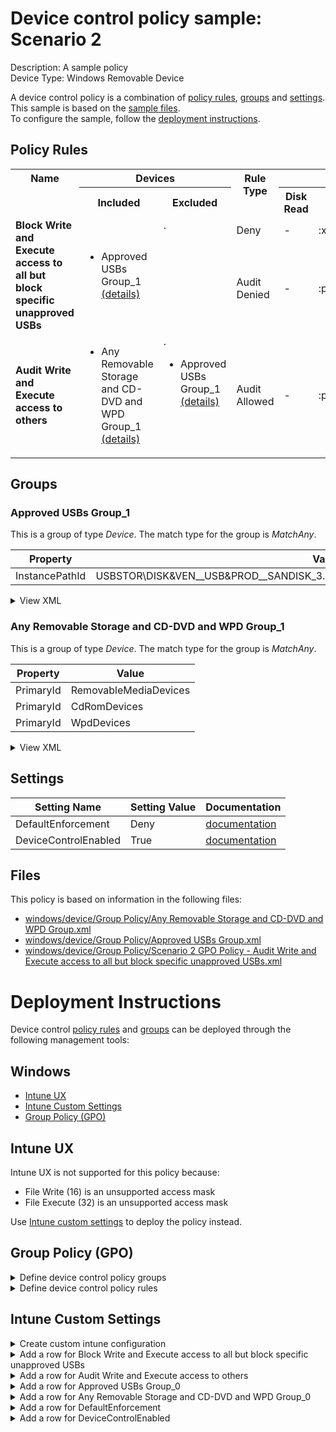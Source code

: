 # Device control policy sample: Scenario 2

Description: A sample policy              
Device Type: Windows Removable Device

A device control policy is a combination of [policy rules](#policy-rules), [groups](#groups) and [settings](#settings).  
This sample is based on the [sample files](#files).  
To configure the sample, follow the [deployment instructions](#deployment-instructions).  

## Policy Rules


<table>
    <tr>
        <th rowspan="2" valign="top">Name</th>
        <th colspan="2" valign="top">Devices</th>
        <th rowspan="2" valign="top">Rule Type</th>
        <th colspan="6" valign="top"><center>Access</center></th>
        <th rowspan="2" valign="top">Notification</th>
        <th rowspan="2" valign="top">Conditions</th>
    </tr>
    <tr>
        <th>Included</th>
        <th>Excluded</th>
        <th>Disk Read</th>
		<th>Disk Write</th>
		<th>Disk Execute</th>
		<th>File Read</th>
		<th>File Write</th>
		<th>File Execute</th></tr><tr>
            <td rowspan="2"><b>Block Write and Execute access to all but block specific unapproved USBs</b></td>
            <td rowspan="2 valign="top">
                <ul><li>Approved USBs Group_1<a href="#approved-usbs-group_1" title="MatchAny {'InstancePathId': 'USBSTOR\\DISK&VEN__USB&PROD__SANDISK_3.2GEN1&REV_1.00\\03003324080520232521&0'}"> (details)</a></ul>
            </td>
            <td rowspan="2" valign="top">.
                <ul></ul>
            </td>
            <td>Deny</td>
            <td>-</td>
            <td>:x:</td>
            <td>:x:</td>
            <td>-</td>
            <td>-</td>
            <td>-</td>
            <td>None (0)</td> 
            <td>
                <center>-</center></td>
        </tr><tr>
            <td>Audit Denied</td>
            <td>-</td>
            <td>:page_facing_up:</td>
            <td>:page_facing_up:</td>
            <td>-</td>
            <td>-</td>
            <td>-</td>
            <td>Show notification and Send event (3)</td>
            <td> 
                <center>-</center></td>
        </tr><tr>
            <td rowspan="1"><b>Audit Write and Execute access to others</b></td>
            <td rowspan="1 valign="top">
                <ul><li>Any Removable Storage and CD-DVD and WPD Group_1<a href="#any-removable-storage-and-cd-dvd-and-wpd-group_1" title="MatchAny {'PrimaryId': 'WpdDevices'}"> (details)</a></ul>
            </td>
            <td rowspan="1" valign="top">.
                <ul><li>Approved USBs Group_1<a href="#approved-usbs-group_1" title="MatchAny {'InstancePathId': 'USBSTOR\\DISK&VEN__USB&PROD__SANDISK_3.2GEN1&REV_1.00\\03003324080520232521&0'}"> (details)</a></ul>
            </td>
            <td>Audit Allowed</td>
            <td>-</td>
            <td>:page_facing_up:</td>
            <td>:page_facing_up:</td>
            <td>-</td>
            <td>:page_facing_up:</td>
            <td>:page_facing_up:</td>
            <td>Send event (2)</td> 
            <td>
                <center>-</center></td>
        </tr></table>


## Groups


### Approved USBs Group_1



This is a group of type *Device*. 
The match type for the group is *MatchAny*.


|  Property | Value |
|-----------|-------|
| InstancePathId | USBSTOR\DISK&VEN__USB&PROD__SANDISK_3.2GEN1&REV_1.00\03003324080520232521&0 |





<details>
<summary>View XML</summary>

```xml
<Group Id="{65fa649a-a111-4912-9294-fb6337a25038}" Type="Device">
	<!-- ./Vendor/MSFT/Defender/Configuration/DeviceControl/PolicyGroups/%7B65fa649a-a111-4912-9294-fb6337a25038%7D/GroupData -->
	<Name>Approved USBs Group_1</Name>
	<MatchType>MatchAny</MatchType>
	<DescriptorIdList>
		<InstancePathId>USBSTOR\DISK&amp;VEN__USB&amp;PROD__SANDISK_3.2GEN1&amp;REV_1.00\03003324080520232521&amp;0</InstancePathId>
	</DescriptorIdList>
</Group>
```
</details>

### Any Removable Storage and CD-DVD and WPD Group_1



This is a group of type *Device*. 
The match type for the group is *MatchAny*.


|  Property | Value |
|-----------|-------|
| PrimaryId | RemovableMediaDevices |
| PrimaryId | CdRomDevices |
| PrimaryId | WpdDevices |





<details>
<summary>View XML</summary>

```xml
<Group Id="{9b28fae8-72f7-4267-a1a5-685f747a7146}" Type="Device">
	<!-- ./Vendor/MSFT/Defender/Configuration/DeviceControl/PolicyGroups/%7B9b28fae8-72f7-4267-a1a5-685f747a7146%7D/GroupData -->
	<Name>Any Removable Storage and CD-DVD and WPD Group_1</Name>
	<MatchType>MatchAny</MatchType>
	<DescriptorIdList>
		<PrimaryId>RemovableMediaDevices</PrimaryId>
		<PrimaryId>CdRomDevices</PrimaryId>
		<PrimaryId>WpdDevices</PrimaryId>
	</DescriptorIdList>
</Group>
```
</details>


## Settings
| Setting Name |  Setting Value | Documentation |
|--------------|----------------|---------------|
DefaultEnforcement | Deny | [documentation](https://learn.microsoft.com/en-us/windows/client-management/mdm/defender-csp#configurationdefaultenforcement) |
DeviceControlEnabled | True | [documentation](https://learn.microsoft.com/en-us/windows/client-management/mdm/defender-csp#configurationdevicecontrolenabled) |


## Files
This policy is based on information in the following files:

- [windows/device/Group Policy/Any Removable Storage and CD-DVD and WPD Group.xml](/windows/device/Group%20Policy/Any%20Removable%20Storage%20and%20CD-DVD%20and%20WPD%20Group.xml)
- [windows/device/Group Policy/Approved USBs Group.xml](/windows/device/Group%20Policy/Approved%20USBs%20Group.xml)
- [windows/device/Group Policy/Scenario 2 GPO Policy - Audit Write and Execute access to all but block specific unapproved USBs.xml](/windows/device/Group%20Policy/Scenario%202%20GPO%20Policy%20-%20Audit%20Write%20and%20Execute%20access%20to%20all%20but%20block%20specific%20unapproved%20USBs.xml)


# Deployment Instructions

Device control [policy rules](#policy-rules) and [groups](#groups) can be deployed through the following management tools:


## Windows
- [Intune UX](#intune-ux)
- [Intune Custom Settings](#intune-custom-settings)
- [Group Policy (GPO)](#group-policy-gpo)





## Intune UX

Intune UX is not supported for this policy because:
- File Write (16) is an unsupported access mask
- File Execute (32) is an unsupported access mask

Use [Intune custom settings](#intune-custom-settings) to deploy the policy instead.


## Group Policy (GPO)
<details>
<summary>Define device control policy groups</summary>

   1. Go to Computer Configuration > Administrative Templates > Windows Components > Microsoft Defender Antivirus > Device Control > Define device control policy groups.
   2. Save the XML below to a network share.
```xml
<Groups>
	<Group Id="{65fa649a-a111-4912-9294-fb6337a25038}" Type="Device">
		<!-- ./Vendor/MSFT/Defender/Configuration/DeviceControl/PolicyGroups/%7B65fa649a-a111-4912-9294-fb6337a25038%7D/GroupData -->
		<Name>Approved USBs Group_1</Name>
		<MatchType>MatchAny</MatchType>
		<DescriptorIdList>
			<InstancePathId>USBSTOR\DISK&amp;VEN__USB&amp;PROD__SANDISK_3.2GEN1&amp;REV_1.00\03003324080520232521&amp;0</InstancePathId>
		</DescriptorIdList>
	</Group>
	<Group Id="{9b28fae8-72f7-4267-a1a5-685f747a7146}" Type="Device">
		<!-- ./Vendor/MSFT/Defender/Configuration/DeviceControl/PolicyGroups/%7B9b28fae8-72f7-4267-a1a5-685f747a7146%7D/GroupData -->
		<Name>Any Removable Storage and CD-DVD and WPD Group_1</Name>
		<MatchType>MatchAny</MatchType>
		<DescriptorIdList>
			<PrimaryId>RemovableMediaDevices</PrimaryId>
			<PrimaryId>CdRomDevices</PrimaryId>
			<PrimaryId>WpdDevices</PrimaryId>
		</DescriptorIdList>
	</Group>
</Groups>
```
   3. In the Define device control policy groups window, select *Enabled* and specify the network share file path containing the XML groups data.
</details>

<details>
<summary>Define device control policy rules</summary>
 
  1. Go to Computer Configuration > Administrative Templates > Windows Components > Microsoft Defender Antivirus > Device Control > Define device control policy rules.
  2. Save the XML below to a network share.
```xml
<PolicyRules>
	<PolicyRule Id="{23b8e437-66ac-4b32-b3d7-24044637fc98}" >
		<!-- ./Vendor/MSFT/Defender/Configuration/DeviceControl/PolicyRules/%7B23b8e437-66ac-4b32-b3d7-24044637fc98%7D/RuleData -->
		<Name>Block Write and Execute access to all but block specific unapproved USBs</Name>
		<IncludedIdList>
			<GroupId>{65fa649a-a111-4912-9294-fb6337a25038}</GroupId>
		</IncludedIdList>
		<ExcludedIdList>
		</ExcludedIdList>
		<Entry Id="{5fbf7a77-0e50-456a-bb25-1b60e1b9b288}">
			<Type>Deny</Type>
			<AccessMask>6</AccessMask>
			<Options>0</Options>
		</Entry>
		<Entry Id="{e1caaa4e-7bd1-4812-bec0-5a5973cb88f4}">
			<Type>AuditDenied</Type>
			<AccessMask>6</AccessMask>
			<Options>3</Options>
		</Entry>
	</PolicyRule>
	<PolicyRule Id="{b58ab853-9a6f-405c-a194-740e69422b48}" >
		<!-- ./Vendor/MSFT/Defender/Configuration/DeviceControl/PolicyRules/%7Bb58ab853-9a6f-405c-a194-740e69422b48%7D/RuleData -->
		<Name>Audit Write and Execute access to others</Name>
		<IncludedIdList>
			<GroupId>{9b28fae8-72f7-4267-a1a5-685f747a7146}</GroupId>
		</IncludedIdList>
		<ExcludedIdList>
			<GroupId>{65fa649a-a111-4912-9294-fb6337a25038}</GroupId>
		</ExcludedIdList>
		<Entry Id="{979701d8-584a-4f27-8b68-2ecca59ccabd}">
			<Type>AuditAllowed</Type>
			<AccessMask>54</AccessMask>
			<Options>2</Options>
		</Entry>
	</PolicyRule>
</PolicyRules>
```
  3. In the Define device control policy rules window, select *Enabled*, and enter the network share file path containing the XML rules data.
</details>

## Intune Custom Settings

<details>
<summary>Create custom intune configuration</summary>

   1. Navigate to Devices > Configuration profiles
   2. Click Create (New Policy)
   3. Select Platform "Windows 10 and Later"
   4. Select Profile "Templates"
   5. Select Template Name "Custom"
   6. Click "Create"
   7. Under Name, enter **
   8. Optionally, enter a description
   9. Click "Next" 
</details>
<details>
<summary>Add a row for Block Write and Execute access to all but block specific unapproved USBs</summary>  
   
   1. Click "Add"
   2. For Name, enter *Block Write and Execute access to all but block specific unapproved USBs*
   3. For Description, enter **
   4. For OMA-URI, enter  *./Vendor/MSFT/Defender/Configuration/DeviceControl/PolicyRules/%7B23b8e437-66ac-4b32-b3d7-24044637fc98%7D/RuleData*
   5. For Data type, select *String (XML File)*
   
        
   6. For Custom XML, select  *windows\device\Intune OMA-URI\block_write_and_execute_access_to_all_but_block_specific_unapproved_usbs{23b8e437-66ac-4b32-b3d7-24044637fc98}.xml*
         
   
   7. Click "Save"
</details>
<details>
<summary>Add a row for Audit Write and Execute access to others</summary>  
   
   1. Click "Add"
   2. For Name, enter *Audit Write and Execute access to others*
   3. For Description, enter **
   4. For OMA-URI, enter  *./Vendor/MSFT/Defender/Configuration/DeviceControl/PolicyRules/%7Bb58ab853-9a6f-405c-a194-740e69422b48%7D/RuleData*
   5. For Data type, select *String (XML File)*
   
        
   6. For Custom XML, select  *windows\device\Intune OMA-URI\audit_write_and_execute_access_to_others{b58ab853-9a6f-405c-a194-740e69422b48}.xml*
         
   
   7. Click "Save"
</details>
<details>
<summary>Add a row for Approved USBs Group_0</summary>  
   
   1. Click "Add"
   2. For Name, enter *Approved USBs Group_0*
   3. For Description, enter **
   4. For OMA-URI, enter  *./Vendor/MSFT/Defender/Configuration/DeviceControl/PolicyGroups/%7B65fa649a-a111-4912-9294-fb6337a25038%7D/GroupData*
   5. For Data type, select *String (XML File)*
   
        
   6. For Custom XML, select  *windows\device\Intune OMA-URI\Approved USBs Group.xml*
         
   
   7. Click "Save"
</details>
<details>
<summary>Add a row for Any Removable Storage and CD-DVD and WPD Group_0</summary>  
   
   1. Click "Add"
   2. For Name, enter *Any Removable Storage and CD-DVD and WPD Group_0*
   3. For Description, enter **
   4. For OMA-URI, enter  *./Vendor/MSFT/Defender/Configuration/DeviceControl/PolicyGroups/%7B9b28fae8-72f7-4267-a1a5-685f747a7146%7D/GroupData*
   5. For Data type, select *String (XML File)*
   
        
   6. For Custom XML, select  *windows\device\Intune OMA-URI\Any Removable Storage and CD-DVD and WPD Group.xml*
         
   
   7. Click "Save"
</details>
<details>
<summary>Add a row for DefaultEnforcement</summary>  
   
   1. Click "Add"
   2. For Name, enter *DefaultEnforcement*
   3. For Description, enter **
   4. For OMA-URI, enter  *./Vendor/MSFT/Defender/Configuration/DefaultEnforcement*
   5. For Data type, select *Integer*
   
   7. For Value, enter *2*
   
   7. Click "Save"
</details>
<details>
<summary>Add a row for DeviceControlEnabled</summary>  
   
   1. Click "Add"
   2. For Name, enter *DeviceControlEnabled*
   3. For Description, enter **
   4. For OMA-URI, enter  *./Vendor/MSFT/Defender/Configuration/DeviceControlEnabled*
   5. For Data type, select *Integer*
   
   7. For Value, enter *1*
   
   7. Click "Save"
</details>



